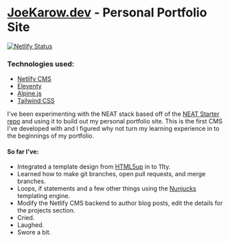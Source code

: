 # [JoeKarow.dev](https://joekarow.dev) - Personal Portfolio Site
[![Netlify Status](https://api.netlify.com/api/v1/badges/62dec45a-4dd7-40ed-ae99-0531678d3726/deploy-status)](https://app.netlify.com/sites/joekarow/deploys)



### Technologies used:

- [Netlify CMS](https://www.netlifycms.org/)
- [Eleventy](https://www.11ty.dev/)
- [Alpine.js](https://github.com/alpinejs/alpine)
- [Tailwind CSS](https://tailwindcss.com/)

I've been experimenting with the NEAT stack based off of the [NEAT Starter repo](https://github.com/surjithctly/neat-starter) and using it to build out my personal portfolio site. This is the first CMS I've developed with and I figured why not turn my learning experience in to the beginnings of my portfolio.

#### So far I've:
* Integrated a template design from [HTML5up](https://html5up.net/) in to 11ty.
* Learned how to make git branches, open pull requests, and merge branches.
* Loops, if statements and a few other things using the [Nunjucks](https://mozilla.github.io/nunjucks/) templating engine.
* Modify the Netlify CMS backend to author blog posts, edit the details for the projects section.
* Cried.
* Laughed.
* Swore a bit.
